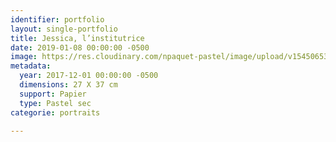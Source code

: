 ```yaml
---
identifier: portfolio
layout: single-portfolio
title: Jessica, l’institutrice
date: 2019-01-08 00:00:00 -0500
image: https://res.cloudinary.com/npaquet-pastel/image/upload/v1545065359/Version-2-2.jpg
metadata:
  year: 2017-12-01 00:00:00 -0500
  dimensions: 27 X 37 cm
  support: Papier
  type: Pastel sec
categorie: portraits

---
```


